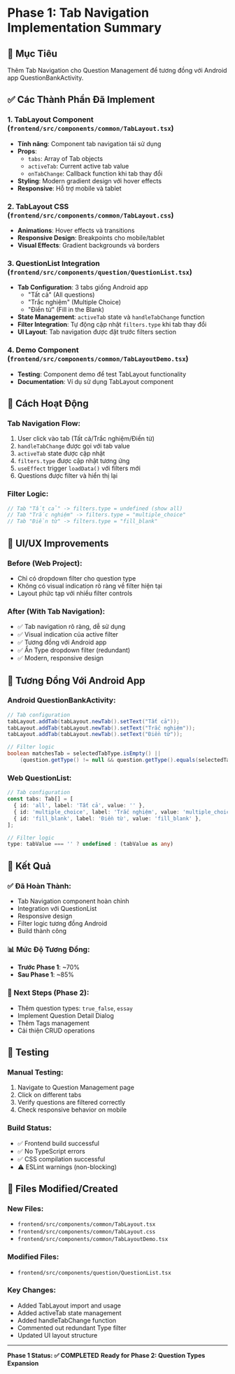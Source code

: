 # Phase 1: Tab Navigation Implementation Summary

## 🎯 **Mục Tiêu**
Thêm Tab Navigation cho Question Management để tương đồng với Android app QuestionBankActivity.

## ✅ **Các Thành Phần Đã Implement**

### 1. **TabLayout Component** (`frontend/src/components/common/TabLayout.tsx`)
- **Tính năng**: Component tab navigation tái sử dụng
- **Props**: 
  - `tabs`: Array of Tab objects
  - `activeTab`: Current active tab value
  - `onTabChange`: Callback function khi tab thay đổi
- **Styling**: Modern gradient design với hover effects
- **Responsive**: Hỗ trợ mobile và tablet

### 2. **TabLayout CSS** (`frontend/src/components/common/TabLayout.css`)
- **Animations**: Hover effects và transitions
- **Responsive Design**: Breakpoints cho mobile/tablet
- **Visual Effects**: Gradient backgrounds và borders

### 3. **QuestionList Integration** (`frontend/src/components/question/QuestionList.tsx`)
- **Tab Configuration**: 3 tabs giống Android app
  - "Tất cả" (All questions)
  - "Trắc nghiệm" (Multiple Choice)
  - "Điền từ" (Fill in the Blank)
- **State Management**: `activeTab` state và `handleTabChange` function
- **Filter Integration**: Tự động cập nhật `filters.type` khi tab thay đổi
- **UI Layout**: Tab navigation được đặt trước filters section

### 4. **Demo Component** (`frontend/src/components/common/TabLayoutDemo.tsx`)
- **Testing**: Component demo để test TabLayout functionality
- **Documentation**: Ví dụ sử dụng TabLayout component

## 🔄 **Cách Hoạt Động**

### **Tab Navigation Flow:**
1. User click vào tab (Tất cả/Trắc nghiệm/Điền từ)
2. `handleTabChange` được gọi với tab value
3. `activeTab` state được cập nhật
4. `filters.type` được cập nhật tương ứng
5. `useEffect` trigger `loadData()` với filters mới
6. Questions được filter và hiển thị lại

### **Filter Logic:**
```typescript
// Tab "Tất cả" -> filters.type = undefined (show all)
// Tab "Trắc nghiệm" -> filters.type = "multiple_choice"
// Tab "Điền từ" -> filters.type = "fill_blank"
```

## 🎨 **UI/UX Improvements**

### **Before (Web Project):**
- Chỉ có dropdown filter cho question type
- Không có visual indication rõ ràng về filter hiện tại
- Layout phức tạp với nhiều filter controls

### **After (With Tab Navigation):**
- ✅ Tab navigation rõ ràng, dễ sử dụng
- ✅ Visual indication của active filter
- ✅ Tương đồng với Android app
- ✅ Ẩn Type dropdown filter (redundant)
- ✅ Modern, responsive design

## 📱 **Tương Đồng Với Android App**

### **Android QuestionBankActivity:**
```java
// Tab configuration
tabLayout.addTab(tabLayout.newTab().setText("Tất cả"));
tabLayout.addTab(tabLayout.newTab().setText("Trắc nghiệm"));
tabLayout.addTab(tabLayout.newTab().setText("Điền từ"));

// Filter logic
boolean matchesTab = selectedTabType.isEmpty() || 
    (question.getType() != null && question.getType().equals(selectedTabType));
```

### **Web QuestionList:**
```typescript
// Tab configuration
const tabs: Tab[] = [
  { id: 'all', label: 'Tất cả', value: '' },
  { id: 'multiple_choice', label: 'Trắc nghiệm', value: 'multiple_choice' },
  { id: 'fill_blank', label: 'Điền từ', value: 'fill_blank' },
];

// Filter logic
type: tabValue === '' ? undefined : (tabValue as any)
```

## 🚀 **Kết Quả**

### **✅ Đã Hoàn Thành:**
- Tab Navigation component hoàn chỉnh
- Integration với QuestionList
- Responsive design
- Filter logic tương đồng Android
- Build thành công

### **📊 Mức Độ Tương Đồng:**
- **Trước Phase 1**: ~70%
- **Sau Phase 1**: ~85%

### **🎯 Next Steps (Phase 2):**
- Thêm question types: `true_false`, `essay`
- Implement Question Detail Dialog
- Thêm Tags management
- Cải thiện CRUD operations

## 🧪 **Testing**

### **Manual Testing:**
1. Navigate to Question Management page
2. Click on different tabs
3. Verify questions are filtered correctly
4. Check responsive behavior on mobile

### **Build Status:**
- ✅ Frontend build successful
- ✅ No TypeScript errors
- ✅ CSS compilation successful
- ⚠️ ESLint warnings (non-blocking)

## 📝 **Files Modified/Created**

### **New Files:**
- `frontend/src/components/common/TabLayout.tsx`
- `frontend/src/components/common/TabLayout.css`
- `frontend/src/components/common/TabLayoutDemo.tsx`

### **Modified Files:**
- `frontend/src/components/question/QuestionList.tsx`

### **Key Changes:**
- Added TabLayout import and usage
- Added activeTab state management
- Added handleTabChange function
- Commented out redundant Type filter
- Updated UI layout structure

---

**Phase 1 Status: ✅ COMPLETED**
**Ready for Phase 2: Question Types Expansion**
